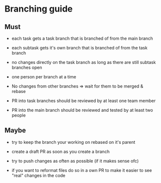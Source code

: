 # Branching guide

## Must

- each task gets a task branch that is branched of from the main branch

- each subtask gets it's own branch that is branched of from the task branch

- no changes directly on the task branch as long as there are still subtask branches open

- one person per branch at a time

- No changes from other branches => wait for them to be merged & rebase

- PR into task branches should be reviewed by at least one team member

- PR into the main branch should be reviewed and tested by at least two people

## Maybe

- try to keep the branch your working on rebased on it's parent

- create a draft PR as soon as you create a branch

- try to push changes as often as possible (if it makes sense ofc)

- if you want to reformat files do so in a own PR to make it easier to see "real" changes in the code




















